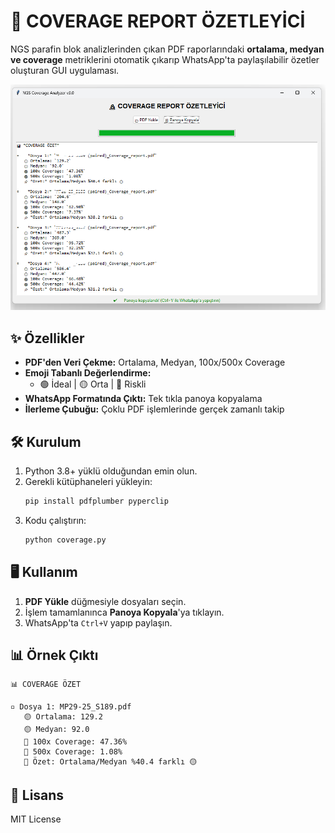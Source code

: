 # 🔬 COVERAGE REPORT ÖZETLEYİCİ

NGS parafin blok analizlerinden çıkan PDF raporlarındaki **ortalama, medyan ve coverage** metriklerini otomatik çıkarıp WhatsApp'ta paylaşılabilir özetler oluşturan GUI uygulaması.

![Örnek Arayüz](screen.png)

## ✨ Özellikler
- **PDF'den Veri Çekme:** Ortalama, Medyan, 100x/500x Coverage
- **Emoji Tabanlı Değerlendirme:** 
  - 🟢 İdeal | 🟡 Orta | 🔴 Riskli
- **WhatsApp Formatında Çıktı:** Tek tıkla panoya kopyalama
- **İlerleme Çubuğu:** Çoklu PDF işlemlerinde gerçek zamanlı takip

## 🛠️ Kurulum
1. Python 3.8+ yüklü olduğundan emin olun.
2. Gerekli kütüphaneleri yükleyin:
   ```bash
   pip install pdfplumber pyperclip
   ```
3. Kodu çalıştırın:
   ```bash
   python coverage.py
   ```

## 🖥️ Kullanım
1. **PDF Yükle** düğmesiyle dosyaları seçin.
2. İşlem tamamlanınca **Panoya Kopyala**'ya tıklayın.
3. WhatsApp'ta `Ctrl+V` yapıp paylaşın.

## 📊 Örnek Çıktı
```text
📊 COVERAGE ÖZET

▫️ Dosya 1: MP29-25_S189.pdf
   🟡 Ortalama: 129.2
   🟡 Medyan: 92.0
   🔴 100x Coverage: 47.36%
   🔴 500x Coverage: 1.08%
   📌 Özet: Ortalama/Medyan %40.4 farklı 🟡
```

## 📜 Lisans
MIT License
```
